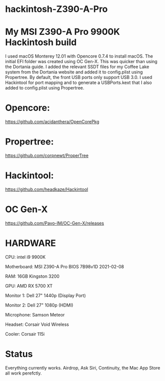 # hackintosh-Z390-A-Pro

# My MSI Z390-A Pro 9900K Hackintosh build

I used macOS Monterey 12.01 with Opencore 0.7.4 to install macOS. The initial EFI folder was created using OC Gen-X. This was quicker than using the Dortania guide. I added the relevant SSDT files for my Coffee Lake system from the Dortania website and added it to config.plist using Propertree. By default, the front USB ports only support USB 3.0. I used Hackintool for port mapping and to generate a USBPorts.kext that I also added to config.plist using Propertree. 

# Opencore:
https://github.com/acidanthera/OpenCorePkg

# Propertree:
https://github.com/corpnewt/ProperTree

# Hackintool:
https://github.com/headkaze/Hackintool

# OC Gen-X
https://github.com/Pavo-IM/OC-Gen-X/releases

# HARDWARE

CPU: intel i9 9900K

Motherboard: MSI Z390-A Pro BIOS 7B98v1D 2021-02-08

RAM: 16GB Kingston 3200

GPU: AMD RX 5700 XT

Monitor 1: Dell 27" 1440p (Display Port)

Monitor 2: Dell 27" 1080p (HDMI)

Microphone: Samson Meteor

Headset: Corsair Void Wireless

Cooler: Corsair 115i

# Status

Everything currently works. Airdrop, Ask Siri, Continuity, the Mac App Store all work perefctly.

